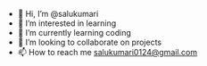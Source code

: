 - 👋 Hi, I’m @salukumari
- 👀 I’m interested in learning
- 🌱 I’m currently learning coding
- 💞️ I’m looking to collaborate on projects
- 📫 How to reach me salukumari0124@gmail.com

<!---
salukumari/salukumari is a ✨ special ✨ repository because its `README.md` (this file) appears on your GitHub profile.
You can click the Preview link to take a look at your changes.
--->
